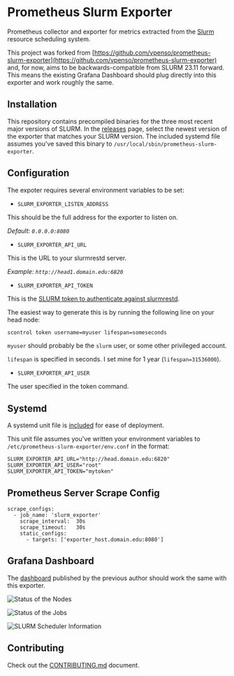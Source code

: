 # Prometheus Slurm Exporter

Prometheus collector and exporter for metrics extracted from the [Slurm](https://slurm.schedmd.com/overview.html) resource scheduling system.

This project was forked from [https://github.com/vpenso/prometheus-slurm-exporter](https://github.com/vpenso/prometheus-slurm-exporter) and, for now, aims to be backwards-compatible from SLURM 23.11 forward. This means the existing Grafana Dashboard should plug directly into this exporter and work roughly the same.

## Installation

This repository contains precompiled binaries for the three most recent major versions of SLURM. 
In the [releases](https://github.com/lcrownover/prometheus-slurm-exporter/releases) page, select the newest version of the exporter that matches your SLURM version. 
The included systemd file assumes you've saved this binary to `/usr/local/sbin/prometheus-slurm-exporter`.

## Configuration

The expoter requires several environment variables to be set:

* `SLURM_EXPORTER_LISTEN_ADDRESS`

This should be the full address for the exporter to listen on.

_Default: `0.0.0.0:8080`_

* `SLURM_EXPORTER_API_URL`

This is the URL to your slurmrestd server.

_Example: `http://head1.domain.edu:6820`_

* `SLURM_EXPORTER_API_TOKEN`

This is the [SLURM token to authenticate against slurmrestd](https://slurm.schedmd.com/jwt.html).

The easiest way to generate this is by running the following line on your head node:

```bash
scontrol token username=myuser lifespan=someseconds
```

`myuser` should probably be the `slurm` user, or some other privileged account.

`lifespan` is specified in seconds. I set mine for 1 year (`lifespan=31536000`).

* `SLURM_EXPORTER_API_USER`

The user specified in the token command.

## Systemd

A systemd unit file is [included](https://github.com/lcrownover/prometheus-slurm-exporter/blob/develop/extras/systemd/prometheus-slurm-exporter.service) for ease of deployment.

This unit file assumes you've written your environment variables to `/etc/prometheus-slurm-exporter/env.conf` in the format:

```
SLURM_EXPORTER_API_URL="http://head.domain.edu:6820"
SLURM_EXPORTER_API_USER="root"
SLURM_EXPORTER_API_TOKEN="mytoken"
```

## Prometheus Server Scrape Config

```
scrape_configs:
  - job_name: 'slurm_exporter'
    scrape_interval:  30s
    scrape_timeout:   30s
    static_configs:
      - targets: ['exporter_host.domain.edu:8080']
```

## Grafana Dashboard

The [dashboard](https://grafana.com/dashboards/4323) published by the previous author should work the same with this exporter.

![Status of the Nodes](images/Node_Status.png)

![Status of the Jobs](images/Job_Status.png)

![SLURM Scheduler Information](images/Scheduler_Info.png)

## Contributing

Check out the [CONTRIBUTING.md](CONTRIBUTING.md) document.
